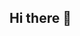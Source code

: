 ## Hi there 👋

<!--
**Surya-Gedipudi/Surya-Gedipudi** is a ✨ _special_ ✨ repository because its `README.md` (this file) appears on your GitHub profile.

- 🔭 I’m currently working on personal and school coding projects
- 🌱 I’m currently learning JavaScript, ReactJS, and Python
- 📫 How to reach me: surya.gedipudi@gmail.com
- 😄 Pronouns: he/him
-->
